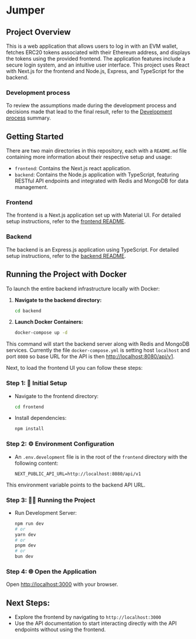 # Jumper

## Project Overview

This is a web application that allows users to log in with an EVM wallet, fetches ERC20 tokens associated with their Ethereum address, and displays the tokens using the provided frontend. The application features include a secure login system, and an intuitive user interface. This project uses React with Next.js for the frontend and Node.js, Express, and TypeScript for the backend.

### Development process

To review the assumptions made during the development process and decisions made that lead to the final result, refer to the [Development process](./development-process.md) summary.

## Getting Started

There are two main directories in this repository, each with a `README.md` file containing more information about their respective setup and usage:

- `frontend`: Contains the Next.js react application.
- `backend`: Contains the Node.js application with TypeScript, featuring RESTful API endpoints and integrated with Redis and MongoDB for data management.

### Frontend

The frontend is a Next.js application set up with Material UI. For detailed setup instructions, refer to the [frontend README](./frontend/README.md).

### Backend

The backend is an Express.js application using TypeScript. For detailed setup instructions, refer to the [backend README](./backend/README.md).

## Running the Project with Docker

To launch the entire backend infrastructure locally with Docker:

1. **Navigate to the backend directory:**

    ```bash
    cd backend
    ```

2. **Launch Docker Containers:**

    ```bash
    docker-compose up -d
    ```

This command will start the backend server along with Redis and MongoDB services. Currently the file `docker-compose.yml` is setting host `localhost` and port `8080` so base URL for the API is then [http://localhost:8080/api/v1](http://localhost:8080/api/v1).

Next, to load the frontend UI you can follow these steps:

### Step 1: 🚀 Initial Setup

- Navigate to the frontend directory:

    ```bash
    cd frontend
    ```

- Install dependencies:

    ```bash
    npm install
    ```

### Step 2: ⚙️ Environment Configuration

- An `.env.development` file is in the root of the `frontend` directory with the following content:

    ```env
    NEXT_PUBLIC_API_URL=http://localhost:8080/api/v1
    ```

This environment variable points to the backend API URL.

### Step 3: 🏃‍♂️ Running the Project

- Run Development Server:

    ```bash
    npm run dev
    # or
    yarn dev
    # or
    pnpm dev
    # or
    bun dev
    ```

### Step 4: 🌐 Open the Application

Open [http://localhost:3000](http://localhost:3000) with your browser.

## Next Steps:
- Explore the frontend by navigating to `http://localhost:3000`
- Use the API documentation to start interacting directly with the API endpoints without using the frontend.
